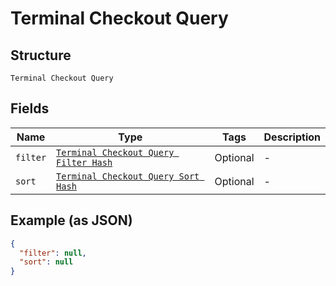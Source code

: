 
# Terminal Checkout Query

## Structure

`Terminal Checkout Query`

## Fields

| Name | Type | Tags | Description |
|  --- | --- | --- | --- |
| `filter` | [`Terminal Checkout Query Filter Hash`](../../doc/models/terminal-checkout-query-filter.md) | Optional | - |
| `sort` | [`Terminal Checkout Query Sort Hash`](../../doc/models/terminal-checkout-query-sort.md) | Optional | - |

## Example (as JSON)

```json
{
  "filter": null,
  "sort": null
}
```

